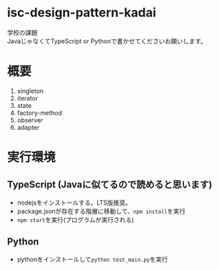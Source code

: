 # isc-design-pattern-kadai

学校の課題  
JavaじゃなくてTypeScript or Pythonで書かせてくださいお願いします。  

# 概要

1.  singleton
2.  iterator
3.  state
4.  factory-method
5.  observer
6.  adapter

# 実行環境

## TypeScript (Javaに似てるので読めると思います)

-   nodejsをインストールする。LTS版推奨。
-   package.jsonが存在する階層に移動して、`npm install`を実行
-   `npm start`を実行(プログラムが実行される)

## Python

-   pythonをインストールして`python test_main.py`を実行
